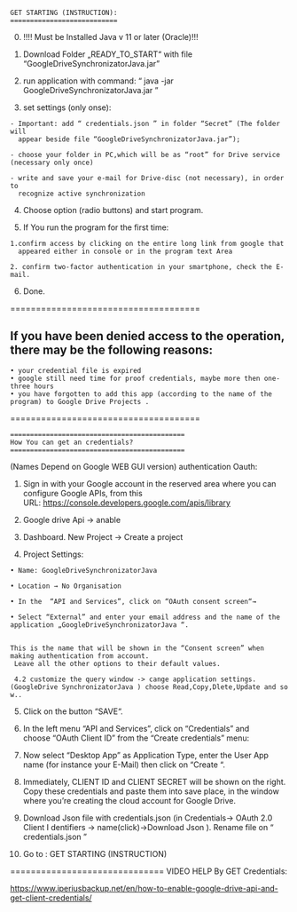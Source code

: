 ﻿
	GET STARTING (INSTRUCTION):
	===========================
  0. !!!! Must be Installed Java v 11 or later (Oracle)!!!

  1. Download Folder „READY_TO_START“ with file 	“GoogleDriveSynchronizatorJava.jar”
   
  2. run application with command: “ java -jar 	GoogleDriveSynchronizatorJava.jar  ”
   
  3. set settings (only onse):
   	
	- Important: add “ credentials.json ” in folder “Secret” (The folder will
	  appear beside file “GoogleDriveSynchronizatorJava.jar”);
   	
	- choose your folder in PC,which will be as “root” for Drive service (necessary only once)
   	
	- write and save your e-mail for Drive-disc (not necessary), in order to
	  recognize active synchronization
   
  4. Choose option (radio buttons) and start program.
   
  5. If You run the program for the first time:
  	
	1.confirm access by clicking on the entire long link from google that
	  appeared either in console or in the program text Area
	
	2. confirm two-factor authentication in your smartphone, check the E-mail.
   
  6.  Done.

    

    
=====================================
	
If you have been denied access to the operation, there may be the following reasons:
-------------------------------------
	
    • your credential file is expired
    • google still need time for proof credentials, maybe more then one-three hours
    • you have forgotten to add this app (according to the name of the program) to Google Drive Projects .

===================================== 


	============================================
	How You can get an credentials?
	============================================

 (Names Depend on Google WEB GUI version) authentication Oauth:
 
   
   1. Sign in with your Google account in the reserved area where you can 	configure Google APIs,
     from this URL: https://console.developers.google.com/apis/library
   
   
   2. Google drive Api → anable
   
   
   3. Dashboard. New Project → Create a project
   
   
   4. Project Settings:
    	
	• Name: GoogleDriveSynchronizatorJava
      
	• Location → No Organisation
      
	• In the  “API and Services”, click on “OAuth consent screen“→

	• Select “External” and enter your email address and the name of the application „GoogleDriveSynchronizatorJava “.

 	
 	This is the name that will be shown in the “Consent screen” when making authentication from account.
 	 Leave all the other options to their default values.
 	 
 	 4.2 customize the query window -> cange application settings. (GoogleDrive SynchronizatorJava ) choose Read,Copy,Dlete,Update and so w..
   
   
   5. Click on the button “SAVE“.
   
   6. In the left menu “API and Services”, click on “Credentials” and choose “OAuth Client ID” from the “Create credentials” menu:
   
   7. Now select “Desktop App” as Application Type, enter the User App name (for instance your E-Mail) then click on “Create “.
   
   8. Immediately, CLIENT ID and CLIENT SECRET will be shown on the right.
      Copy these credentials and paste them into save place, in the window where 	you’re creating the cloud account for Google Drive.
   
   9. Download Json file with credentials.json (in Credentials→ OAuth 2.0 Client I	dentifiers → name(click)->Download  Json ).
	Rename file on “ credentials.json ”
   
   10. Go to : GET STARTING (INSTRUCTION) 
   
   ==============================
   VIDEO HELP By GET Credentials:
   
   https://www.iperiusbackup.net/en/how-to-enable-google-drive-api-and-get-client-credentials/
       
